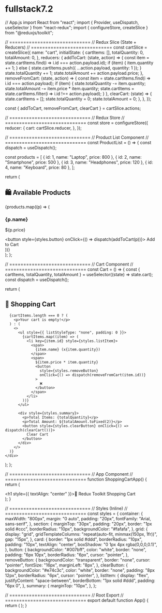 # fullstack7.2
// App.js
import React from "react";
import { Provider, useDispatch, useSelector } from "react-redux";
import { configureStore, createSlice } from "@reduxjs/toolkit";

// =============================
// Redux Slice (State + Reducers)
// =============================
const cartSlice = createSlice({
  name: "cart",
  initialState: {
    cartItems: [],
    totalQuantity: 0,
    totalAmount: 0,
  },
  reducers: {
    addToCart: (state, action) => {
      const item = state.cartItems.find(i => i.id === action.payload.id);
      if (item) {
        item.quantity += 1;
      } else {
        state.cartItems.push({ ...action.payload, quantity: 1 });
      }
      state.totalQuantity += 1;
      state.totalAmount += action.payload.price;
    },
    removeFromCart: (state, action) => {
      const item = state.cartItems.find(i => i.id === action.payload);
      if (item) {
        state.totalQuantity -= item.quantity;
        state.totalAmount -= item.price * item.quantity;
        state.cartItems = state.cartItems.filter(i => i.id !== action.payload);
      }
    },
    clearCart: (state) => {
      state.cartItems = [];
      state.totalQuantity = 0;
      state.totalAmount = 0;
    },
  },
});

const { addToCart, removeFromCart, clearCart } = cartSlice.actions;

// =============================
// Redux Store
// =============================
const store = configureStore({
  reducer: {
    cart: cartSlice.reducer,
  },
});

// =============================
// Product List Component
// =============================
const ProductList = () => {
  const dispatch = useDispatch();

  const products = [
    { id: 1, name: "Laptop", price: 800 },
    { id: 2, name: "Smartphone", price: 500 },
    { id: 3, name: "Headphones", price: 120 },
    { id: 4, name: "Keyboard", price: 80 },
  ];

  return (
    <div style={styles.section}>
      <h2>🛍️ Available Products</h2>
      <div style={styles.grid}>
        {products.map((p) => (
          <div key={p.id} style={styles.card}>
            <h3>{p.name}</h3>
            <p>${p.price}</p>
            <button style={styles.button} onClick={() => dispatch(addToCart(p))}>
              Add to Cart
            </button>
          </div>
        ))}
      </div>
    </div>
  );
};

// =============================
// Cart Component
// =============================
const Cart = () => {
  const { cartItems, totalQuantity, totalAmount } = useSelector((state) => state.cart);
  const dispatch = useDispatch();

  return (
    <div style={styles.section}>
      <h2>🛒 Shopping Cart</h2>

      {cartItems.length === 0 ? (
        <p>Your cart is empty!</p>
      ) : (
        <>
          <ul style={{ listStyleType: "none", padding: 0 }}>
            {cartItems.map((item) => (
              <li key={item.id} style={styles.listItem}>
                <span>
                  {item.name} (x{item.quantity})
                </span>
                <span>
                  ${item.price * item.quantity}
                  <button
                    style={styles.removeButton}
                    onClick={() => dispatch(removeFromCart(item.id))}
                  >
                    ❌
                  </button>
                </span>
              </li>
            ))}
          </ul>

          <div style={styles.summary}>
            <p>Total Items: {totalQuantity}</p>
            <p>Total Amount: ${totalAmount.toFixed(2)}</p>
            <button style={styles.clearButton} onClick={() => dispatch(clearCart())}>
              Clear Cart
            </button>
          </div>
        </>
      )}
    </div>
  );
};

// =============================
// App Component
// =============================
function ShoppingCartApp() {
  return (
    <div style={styles.container}>
      <h1 style={{ textAlign: "center" }}>🧺 Redux Toolkit Shopping Cart</h1>
      <ProductList />
      <Cart />
    </div>
  );
}

// =============================
// Styles (Inline)
// =============================
const styles = {
  container: {
    maxWidth: "800px",
    margin: "0 auto",
    padding: "20px",
    fontFamily: "Arial, sans-serif",
  },
  section: {
    marginTop: "30px",
    padding: "20px",
    border: "1px solid #ccc",
    borderRadius: "10px",
    backgroundColor: "#fafafa",
  },
  grid: {
    display: "grid",
    gridTemplateColumns: "repeat(auto-fit, minmax(150px, 1fr))",
    gap: "15px",
  },
  card: {
    border: "1px solid #ddd",
    borderRadius: "10px",
    padding: "10px",
    textAlign: "center",
    boxShadow: "0 1px 4px rgba(0,0,0,0.1)",
  },
  button: {
    backgroundColor: "#007bff",
    color: "white",
    border: "none",
    padding: "6px 10px",
    borderRadius: "6px",
    cursor: "pointer",
  },
  removeButton: {
    backgroundColor: "transparent",
    border: "none",
    cursor: "pointer",
    fontSize: "16px",
    marginLeft: "8px",
  },
  clearButton: {
    backgroundColor: "#e74c3c",
    color: "white",
    border: "none",
    padding: "8px 12px",
    borderRadius: "6px",
    cursor: "pointer",
  },
  listItem: {
    display: "flex",
    justifyContent: "space-between",
    borderBottom: "1px solid #ddd",
    padding: "6px 0",
  },
  summary: {
    marginTop: "10px",
  },
};

// =============================
// Root Export
// =============================
export default function App() {
  return (
    <Provider store={store}>
      <ShoppingCartApp />
    </Provider>
  );
}
